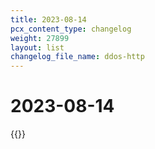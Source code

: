 ```yaml
---
title: 2023-08-14
pcx_content_type: changelog
weight: 27899
layout: list
changelog_file_name: ddos-http
---
```


# 2023-08-14

{{<changelog-entry date="2023-08-14" >}}